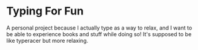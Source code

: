 # Typing For Fun
A personal project because I actually type as a way to relax, and 
I want to be able to experience books and stuff while doing so! It's 
supposed to be like typeracer but more relaxing.
